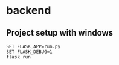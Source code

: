 # backend

## Project setup with windows
```
SET FLASK_APP=run.py
SET FLASK_DEBUG=1
flask run
```





